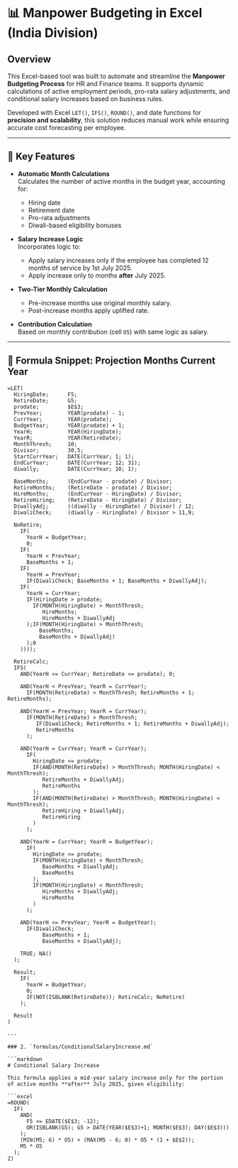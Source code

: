 # 📊 Manpower Budgeting in Excel (India Division)

## Overview

This Excel-based tool was built to automate and streamline the **Manpower Budgeting Process** for HR and Finance teams. It supports dynamic calculations of active employment periods, pro-rata salary adjustments, and conditional salary increases based on business rules.

Developed with Excel `LET()`, `IFS()`, `ROUND()`, and date functions for **precision and scalability**, this solution reduces manual work while ensuring accurate cost forecasting per employee.

---

## 🔧 Key Features

- **Automatic Month Calculations**  
  Calculates the number of active months in the budget year, accounting for:
  - Hiring date
  - Retirement date
  - Pro-rata adjustments
  - Diwali-based eligibility bonuses

- **Salary Increase Logic**  
  Incorporates logic to:
  - Apply salary increases only if the employee has completed 12 months of service by 1st July 2025.
  - Apply increase only to months **after** July 2025.

- **Two-Tier Monthly Calculation**  
  - Pre-increase months use original monthly salary.
  - Post-increase months apply uplifted rate.

- **Contribution Calculation**  
  Based on monthly contribution (cell `O5`) with same logic as salary.

---

## 📘 Formula Snippet: Projection Months Current Year
```excel
=LET(
  HiringDate;      F5;
  RetireDate;      G5;
  prodate;         $E$3;
  PrevYear;        YEAR(prodate) - 1;
  CurrYear;        YEAR(prodate);
  BudgetYear;      YEAR(prodate) + 1;
  YearH;           YEAR(HiringDate);
  YearR;           YEAR(RetireDate);
  MonthThresh;     10;
  Divisor;         30,5;
  StartCurrYear;   DATE(CurrYear; 1; 1);
  EndCurYear;      DATE(CurrYear; 12; 31);
  diwally;         DATE(CurrYear; 10; 1);

  BaseMonths;      (EndCurYear - prodate) / Divisor;
  RetireMonths;    (RetireDate - prodate) / Divisor;
  HireMonths;      (EndCurYear - HiringDate) / Divisor;
  RetireHiring;    (RetireDate - HiringDate) / Divisor;
  DiwallyAdj;      ((diwally - HiringDate) / Divisor) / 12;
  DiwaliCheck;     (diwally - HiringDate) / Divisor > 11,9;

  NoRetire;
    IF(
      YearH = BudgetYear;
      0;
    IF(
      YearH < PrevYear;
      BaseMonths + 1;
    IF(
      YearH = PrevYear;
      IF(DiwaliCheck; BaseMonths + 1; BaseMonths + DiwallyAdj);
    IF(
      YearH = CurrYear;
      IF(HiringDate > prodate;
        IF(MONTH(HiringDate) > MonthThresh;
           HireMonths;
           HireMonths + DiwallyAdj
      );IF(MONTH(HiringDate) > MonthThresh;
          BaseMonths;
          BaseMonths + DiwallyAdj)
      );0
    ))));

  RetireCalc;
  IFS(
    AND(YearH <= CurrYear; RetireDate <= prodate); 0;

    AND(YearH < PrevYear; YearR = CurrYear);
      IF(MONTH(RetireDate) > MonthThresh; RetireMonths + 1; RetireMonths);

    AND(YearH = PrevYear; YearR = CurrYear);
      IF(MONTH(RetireDate) > MonthThresh;
         IF(DiwaliCheck; RetireMonths + 1; RetireMonths + DiwallyAdj);
         RetireMonths
      );

    AND(YearH = CurrYear; YearR = CurrYear);
      IF(
        HiringDate <= prodate;
        IF(AND(MONTH(RetireDate) > MonthThresh; MONTH(HiringDate) < MonthThresh);
           RetireMonths + DiwallyAdj;
           RetireMonths
        );
        IF(AND(MONTH(RetireDate) > MonthThresh; MONTH(HiringDate) < MonthThresh);
           RetireHiring + DiwallyAdj;
           RetireHiring
        )
      );

    AND(YearH = CurrYear; YearR = BudgetYear);
      IF(
        HiringDate <= prodate;
        IF(MONTH(HiringDate) < MonthThresh;
           BaseMonths + DiwallyAdj;
           BaseMonths
        );
        IF(MONTH(HiringDate) < MonthThresh;
           HireMonths + DiwallyAdj;
           HireMonths
        )
      );

    AND(YearH <= PrevYear; YearR = BudgetYear);
      IF(DiwaliCheck;
           BaseMonths + 1;
           BaseMonths + DiwallyAdj);

    TRUE; NA()
  );

  Result;
    IF(
      YearH = BudgetYear;
      0;
      IF(NOT(ISBLANK(RetireDate)); RetireCalc; NoRetire)
    );

  Result
)

---

### 2. `formulas/ConditionalSalaryIncrease.md`

```markdown
# Conditional Salary Increase

This formula applies a mid-year salary increase only for the portion of active months **after** July 2025, given eligibility:

```excel
=ROUND(
  IF(
    AND(
      F5 <= EDATE($E$3; -12);
      OR(ISBLANK(G5); G5 > DATE(YEAR($E$3)+1; MONTH($E$3); DAY($E$3)))
    );
    (MIN(M5; 6) * O5) + (MAX(M5 - 6; 0) * O5 * (1 + $E$2));
    M5 * O5
  );
2)
